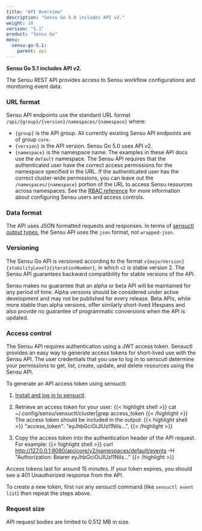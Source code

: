 ```yaml
---
title: "API Overview"
description: "Sensu Go 5.0 includes API v2."
weight: 10
version: "5.1"
product: "Sensu Go"
menu:
  sensu-go-5.1:
    parent: api
---
```


**Sensu Go 5.1 includes API v2.**

The Sensu REST API provides access to Sensu workflow configurations and monitoring event data.

### URL format

Sensu API endpoints use the standard URL format `/api/{group}/{version}/namespaces/{namespace}` where:

- `{group}` is the API group. All currently existing Sensu API endpoints are of group `core`.
- `{version}` is the API version. Sensu Go 5.0 uses API v2.
- `{namespace}` is the namespace name. The examples in these API docs use the `default` namespace. The Sensu API requires that the authenticated user have the correct access permissions for the namespace specified in the URL. If the authenticated user has the correct cluster-wide permissions, you can leave out the `/namespaces/{namespace}` portion of the URL to access Sensu resources across namespaces. See the [RBAC reference][3] for more information about configuring Sensu users and access controls.

### Data format

The API uses JSON formatted requests and responses.
In terms of [sensuctl output types][1], the Sensu API uses the `json` format, not `wrapped-json`.

### Versioning

The Sensu Go API is versioned according to the format `v{majorVersion}{stabilityLevel}{iterationNumber}`, in which `v2` is stable version 2.
The Sensu API guarantees backward compatibility for stable versions of the API.

Sensu makes no guarantee that an alpha or beta API will be maintained for any period of time.
Alpha versions should be considered under active development and may not be published for every release.
Beta APIs, while more stable than alpha versions, offer similarly short-lived lifespans and also provide no guarantee of programmatic conversions when the API is updated.

### Access control

The Sensu API requires authentication using a JWT access token.
Sensuctl provides an easy way to generate access tokens for short-lived use with the Sensu API.
The user credentials that you use to log in to senscutl determine your permissions to get, list, create, update, and delete resources using the Sensu API.

To generate an API access token using sensuctl:

1. [Install and log in to sensuctl][2].

2. Retrieve an access token for your user:
{{< highlight shell >}}
cat ~/.config/sensu/sensuctl/cluster|grep access_token
{{< /highlight >}}
The access token should be included in the output:
{{< highlight shell >}}
"access_token": "eyJhbGciOiJIUzI1NiIs...",
{{< /highlight >}}

3. Copy the access token into the authentication header of the API request. For example:
{{< highlight shell >}}
curl http://127.0.0.1:8080/api/core/v2/namespaces/default/events -H "Authorization: Bearer eyJhbGciOiJIUzI1NiIs..."
{{< /highlight >}}

Access tokens last for around 15 minutes.
If your token expires, you should see a 401 Unauthorized response from the API.

To create a new token, first run any sensuctl command (like `sensuctl event list`) then repeat the steps above.

### Request size

API request bodies are limited to 0.512 MB in size.


[1]: ../../sensuctl/reference#preferred-output-format
[2]: ../../installation/install-sensu#install-sensuctl
[3]: ../../reference/rbac
